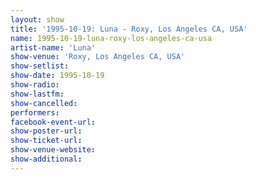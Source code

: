 ```yaml
---
layout: show
title: '1995-10-19: Luna - Roxy, Los Angeles CA, USA'
name: 1995-10-19-luna-roxy-los-angeles-ca-usa
artist-name: 'Luna'
show-venue: 'Roxy, Los Angeles CA, USA'
show-setlist: 
show-date: 1995-10-19
show-radio: 
show-lastfm: 
show-cancelled: 
performers: 
facebook-event-url: 
show-poster-url: 
show-ticket-url: 
show-venue-website: 
show-additional: 
---
```



